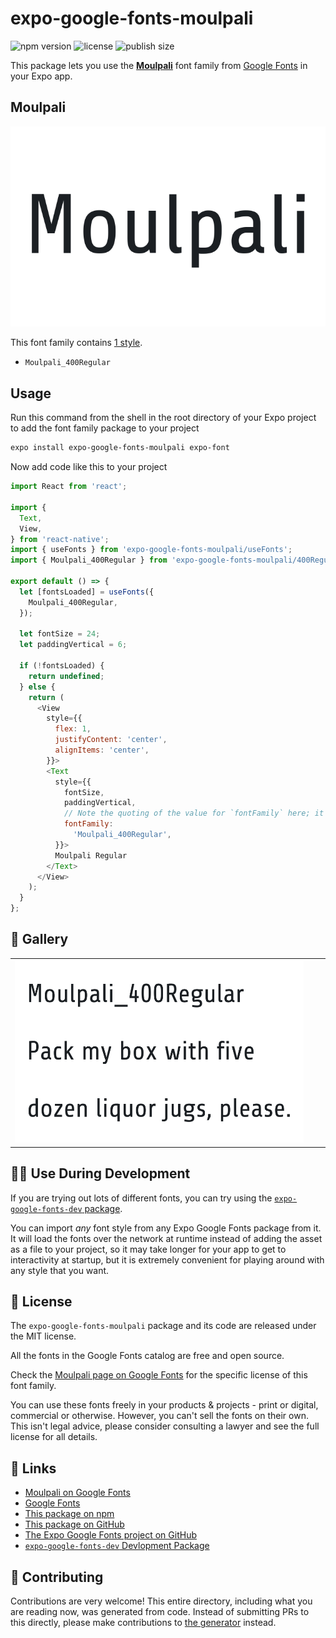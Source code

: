 # expo-google-fonts-moulpali

![npm version](https://flat.badgen.net/npm/v/expo-google-fonts-moulpali)
![license](https://flat.badgen.net/github/license/expo/google-fonts)
![publish size](https://flat.badgen.net/packagephobia/install/expo-google-fonts-moulpali)

This package lets you use the [**Moulpali**](https://fonts.google.com/specimen/Moulpali) font family from [Google Fonts](https://fonts.google.com/) in your Expo app.

## Moulpali

![Moulpali](./font-family.png)

This font family contains [1 style](#-gallery).

- `Moulpali_400Regular`

## Usage

Run this command from the shell in the root directory of your Expo project to add the font family package to your project
```sh
expo install expo-google-fonts-moulpali expo-font
```

Now add code like this to your project
```js
import React from 'react';

import {
  Text,
  View,
} from 'react-native';
import { useFonts } from 'expo-google-fonts-moulpali/useFonts';
import { Moulpali_400Regular } from 'expo-google-fonts-moulpali/400Regular';

export default () => {
  let [fontsLoaded] = useFonts({
    Moulpali_400Regular,
  });

  let fontSize = 24;
  let paddingVertical = 6;

  if (!fontsLoaded) {
    return undefined;
  } else {
    return (
      <View
        style={{
          flex: 1,
          justifyContent: 'center',
          alignItems: 'center',
        }}>
        <Text
          style={{
            fontSize,
            paddingVertical,
            // Note the quoting of the value for `fontFamily` here; it expects a string!
            fontFamily:
              'Moulpali_400Regular',
          }}>
          Moulpali Regular
        </Text>
      </View>
    );
  }
};

```

## 🔡 Gallery


||||
|-|-|-|
|![Moulpali_400Regular](.//400Regular/Moulpali_400Regular.ttf.png)||||


## 👩‍💻 Use During Development

If you are trying out lots of different fonts, you can try using the [`expo-google-fonts-dev` package](https://github.com/freeboub/google-fonts/tree/master/font-packages/dev#readme).

You can import *any* font style from any Expo Google Fonts package from it. It will load the fonts
over the network at runtime instead of adding the asset as a file to your project, so it may take longer
for your app to get to interactivity at startup, but it is extremely convenient
for playing around with any style that you want.

## 📖 License

The `expo-google-fonts-moulpali` package and its code are released under the MIT license.

All the fonts in the Google Fonts catalog are free and open source.

Check the [Moulpali page on Google Fonts](https://fonts.google.com/specimen/Moulpali) for the specific license of this font family.

You can use these fonts freely in your products & projects - print or digital, commercial or otherwise. However, you can't sell the fonts on their own. This isn't legal advice, please consider consulting a lawyer and see the full license for all details.

## 🔗 Links

- [Moulpali on Google Fonts](https://fonts.google.com/specimen/Moulpali)
- [Google Fonts](https://fonts.google.com/)
- [This package on npm](https://www.npmjs.com/package/expo-google-fonts-moulpali)
- [This package on GitHub](https://github.com/freeboub/google-fonts/tree/master/font-packages/moulpali)
- [The Expo Google Fonts project on GitHub](https://github.com/freeboub/google-fonts)
- [`expo-google-fonts-dev` Devlopment Package](https://github.com/freeboub/google-fonts/tree/master/font-packages/dev)

## 🤝 Contributing

Contributions are very welcome! This entire directory, including what you are reading now, was generated from code. Instead of submitting PRs to this directly, please make contributions to [the generator](https://github.com/freeboub/google-fonts/tree/master/packages/generator) instead.
